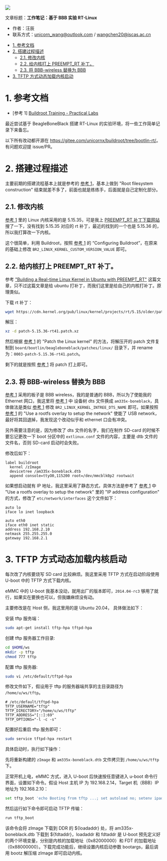 ![](./diagrams/logo-linux.png)

文章标题：**工作笔记：基于 BBB 实验 RT-Linux**

- 作者：汪辰
- 联系方式：<unicorn_wang@outlook.com> / <wangchen20@iscas.ac.cn>


<!-- TOC -->

- [1. 参考文档](#1-参考文档)
- [2. 搭建过程描述](#2-搭建过程描述)
	- [2.1. 修改内核](#21-修改内核)
	- [2.2. 给内核打上 PREEMPT_RT 补丁。](#22-给内核打上-preempt_rt-补丁)
	- [2.3. 将 BBB-wireless 替换为 BBB](#23-将-bbb-wireless-替换为-bbb)
- [3. TFTP 方式动态加载内核启动](#3-tftp-方式动态加载内核启动)

<!-- /TOC -->


# 1. 参考文档 

- [参考 1] [Buildroot Training - Practical Labs][1]

最近尝试基于 BeagleBoneBlack 搭建 RT-Linux 的实验环境，将一些工作简单记录下来备忘。

以下所有改动都开源在 <https://gitee.com/unicornx/buildroot/tree/bootlin-rt/>。有问题欢迎提 issue/PR。

# 2. 搭建过程描述

主要前期的搭建流程基本上就是参考的 [参考 1][1]，基本上做到 "Root filesystem construction" 结束就差不多了，前面也就是练练手，后面就是自己定制化部分。

## 2.1. 修改内核

[参考 1][1] 里的 Linux 内核采用的是 5.15.35，可是我上 [PREEMPT_RT 补丁下载网站][2] 搜了一下，没有找到 5.15.35 对应的 rt 补丁，最近的找到的一个也是 5.15.36 的，所以我打算改一下内核。

这个很简单，利用 Buildroot，按照 [参考 1][1] 的 “Configuring Buildroot”，在原来的基础上修改 `BR2_LINUX_KERNEL_CUSTOM_VERSION_VALUE` 即可。

## 2.2. 给内核打上 PREEMPT_RT 补丁。

参考 ["Building a Real-time Linux Kernel in Ubuntu with PREEMPT_RT"][3] 这篇文章，只不过这篇文章是给 ubuntu 打补丁，而我们这里是给自己的内核打补丁。原理类似。

下载 rt 补丁：
```bash
wget https://cdn.kernel.org/pub/linux/kernel/projects/rt/5.15/older/patches-5.15.36-rt41.tar.xz
``````

解压：
```bash
xz -d patch-5.15.36-rt41.patch.xz
```

然后根据 [参考 1][1] 的 "Patch the Linux kernel" 的方法，将解压开的 patch 文件复制到 `board/bootlin/beagleboneblack/patches/linux/` 目录下，并 rename 为：`0003-patch-5.15.36-rt41.patch`。

剩下的就是按照 [参考 1][1] 将 patch 打上即可。

## 2.3. 将 BBB-wireless 替换为 BBB

[参考 1][1] 采用的板子是 BBB wireless，我的是普通的 BBB，所以为了使能我的 Ethernet 网口，我这里将 [参考 1][1] 中 设备树 dts 文件换成 `am335x-boneblack`，具体做法是类似 [参考 1][1] 修改 `BR2_LINUX_KERNEL_INTREE_DTS_NAME` 即可。如果按照 [参考 1][1] 的 "Use a rootfs overlay to setup the network" 使能了 USB network，最好将其回退掉，我发现这个改动似乎和 ethernet 口会有冲突。

另外需要注意的是，因为修改了 dts 文件的名字，我们在制作 SD-card 的时候不要忘记更改一下 boot 分区中的 `extlinux.conf` 文件的内容，主要是 dtb 文件的文件名，否则 SD-card 启动时会失败。

修改后如下：
```
label buildroot
  kernel /zImage
  devicetree /am335x-boneblack.dtb
  append console=ttyO0,115200 root=/dev/mmcblk0p2 rootwait
```

如果想启动就有 IP 地址，我这里采用了静态方式，具体方法是参考了 [参考 1][1] 中 "Use a rootfs overlay to setup the network" 里的 "IP address configuration" 的方式，修改了 `etc/network/interfaces` 这个文件如下：

```
auto lo
iface lo inet loopback

auto eth0
iface eth0 inet static
address 192.168.2.10
netmask 255.255.255.0
gateway 192.168.2.1
```

# 3. TFTP 方式动态加载内核启动

每次改了内核要烧写 SD card 比较麻烦。我这里采用 TFTP 方式在启动阶段使用 U-boot 中的 TFTP 方式下载内核。

eMMC 中的 U-boot 我基本没动，就用出厂的版本即可，`2014.04-rc3` 够用了就行，如果实在要换也可以，但我嫌麻烦没有动。

主要修改是在 Host 侧，我这里用的是 Ubuntu 20.04， 具体做法如下：

安装 tftp 服务端：
```bash
sudo apt-get install tftp-hpa tftpd-hpa
```

创建 tftp 服务器工作目录:
```bash
cd $HOME/ws
mkdir -p tftp
chmod 777 tftp
```

配置 tftp 服务器:
```bash
sudo vi /etc/default/tftpd-hpa
```

修改文件如下，假设用于 tftp 的服务器端共享的主目录路径为 `/home/u/ws/tftp`。

```
# /etc/default/tftpd-hpa
TFTP_USERNAME="tftp"
TFTP_DIRECTORY="/home/u/ws/tftp"
TFTP_ADDRESS="[::]:69"
TFTP_OPTIONS="-l -c -s"
```

配置好后重启 tftp 服务即可：

```bash
sudo service tftpd-hpa restart
```

具体启动时，执行如下操作：

先将重新构建的 `zImage` 和 `am335x-boneblack.dtb` 文件拷贝到 `/home/u/ws/tftp` 下。

正常开机上电，eMMC 方式，进入 U-boot 后快速按任意键进入 u-boot 命令行界面，设置如下命令。假设 Host 主机 IP 为 192.168.2.14，Target 机（BBB）IP 地址为 192.168.2.10：

```bash
set tftp_boot 'echo Booting from tftp ...; set autoload no; setenv ipaddr 192.168.2.10; setenv serverip 192.168.2.14; tftp ${loadaddr} zImage; tftp ${fdtaddr} am335x-boneblack.dtb; setenv bootargs console=ttyO0,115200 root=/dev/mmcblk0p2 rootwait; bootz ${loadaddr} - ${fdtaddr}'
```

然后运行如下命令即可启动 TFTP 传输：
```bash
run tftp_boot
```

该命令会将 zImage 下载到 DDR 的 ${loadaddr} 处，将 am335x-boneblack.dtb 下载到 ${fdtaddr}，loadaddr 和 fdtaddr 是 U-boot 预先定义好的两个环境变量，分别是内核的加载地址（0x82000000）和 FDT 的加载地址（0x88000000）。下载完成功能后，继续设置内核启动参数 bootargs，最后调用 bootz 解压缩 zImage 即可启动内核。


[1]:https://bootlin.com/doc/training/buildroot/buildroot-labs.pdf
[2]:https://cdn.kernel.org/pub/linux/kernel/projects/rt/
[3]:https://www.acontis.com/en/building-a-real-time-linux-kernel-in-ubuntu-preemptrt.html